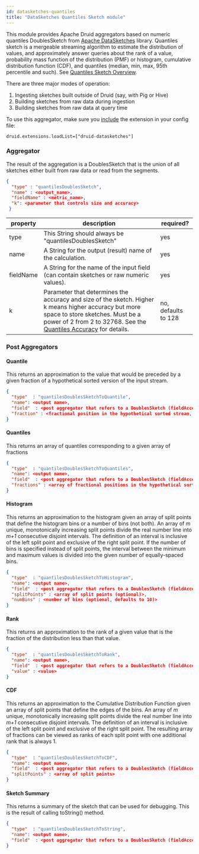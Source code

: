 ```yaml
---
id: datasketches-quantiles
title: "DataSketches Quantiles Sketch module"
---
```


<!--
  ~ Licensed to the Apache Software Foundation (ASF) under one
  ~ or more contributor license agreements.  See the NOTICE file
  ~ distributed with this work for additional information
  ~ regarding copyright ownership.  The ASF licenses this file
  ~ to you under the Apache License, Version 2.0 (the
  ~ "License"); you may not use this file except in compliance
  ~ with the License.  You may obtain a copy of the License at
  ~
  ~   http://www.apache.org/licenses/LICENSE-2.0
  ~
  ~ Unless required by applicable law or agreed to in writing,
  ~ software distributed under the License is distributed on an
  ~ "AS IS" BASIS, WITHOUT WARRANTIES OR CONDITIONS OF ANY
  ~ KIND, either express or implied.  See the License for the
  ~ specific language governing permissions and limitations
  ~ under the License.
  -->


This module provides Apache Druid aggregators based on numeric quantiles DoublesSketch from [Apache DataSketches](https://datasketches.apache.org/) library. Quantiles sketch is a mergeable streaming algorithm to estimate the distribution of values, and approximately answer queries about the rank of a value, probability mass function of the distribution (PMF) or histogram, cumulative distribution function (CDF), and quantiles (median, min, max, 95th percentile and such). See [Quantiles Sketch Overview](https://datasketches.apache.org/docs/Quantiles/QuantilesOverview).

There are three major modes of operation:

1. Ingesting sketches built outside of Druid (say, with Pig or Hive)
2. Building sketches from raw data during ingestion
3. Building sketches from raw data at query time

To use this aggregator, make sure you [include](../../development/extensions.md#loading-extensions) the extension in your config file:

```
druid.extensions.loadList=["druid-datasketches"]
```

### Aggregator

The result of the aggregation is a DoublesSketch that is the union of all sketches either built from raw data or read from the segments.

```json
{
  "type" : "quantilesDoublesSketch",
  "name" : <output_name>,
  "fieldName" : <metric_name>,
  "k": <parameter that controls size and accuracy>
 }
```

|property|description|required?|
|--------|-----------|---------|
|type|This String should always be "quantilesDoublesSketch"|yes|
|name|A String for the output (result) name of the calculation.|yes|
|fieldName|A String for the name of the input field (can contain sketches or raw numeric values).|yes|
|k|Parameter that determines the accuracy and size of the sketch. Higher k means higher accuracy but more space to store sketches. Must be a power of 2 from 2 to 32768. See the [Quantiles Accuracy](https://datasketches.apache.org/docs/Quantiles/QuantilesAccuracy) for details. |no, defaults to 128|

### Post Aggregators

#### Quantile

This returns an approximation to the value that would be preceded by a given fraction of a hypothetical sorted version of the input stream.

```json
{
  "type"  : "quantilesDoublesSketchToQuantile",
  "name": <output name>,
  "field"  : <post aggregator that refers to a DoublesSketch (fieldAccess or another post aggregator)>,
  "fraction" : <fractional position in the hypothetical sorted stream, number from 0 to 1 inclusive>
}
```

#### Quantiles

This returns an array of quantiles corresponding to a given array of fractions

```json
{
  "type"  : "quantilesDoublesSketchToQuantiles",
  "name": <output name>,
  "field"  : <post aggregator that refers to a DoublesSketch (fieldAccess or another post aggregator)>,
  "fractions" : <array of fractional positions in the hypothetical sorted stream, number from 0 to 1 inclusive>
}
```

#### Histogram

This returns an approximation to the histogram given an array of split points that define the histogram bins or a number of bins (not both). An array of <i>m</i> unique, monotonically increasing split points divide the real number line into <i>m+1</i> consecutive disjoint intervals. The definition of an interval is inclusive of the left split point and exclusive of the right split point. If the number of bins is specified instead of split points, the interval between the minimum and maximum values is divided into the given number of equally-spaced bins.

```json
{
  "type"  : "quantilesDoublesSketchToHistogram",
  "name": <output name>,
  "field"  : <post aggregator that refers to a DoublesSketch (fieldAccess or another post aggregator)>,
  "splitPoints" : <array of split points (optional)>,
  "numBins" : <number of bins (optional, defaults to 10)>
}
```

#### Rank

This returns an approximation to the rank of a given value that is the fraction of the distribution less than that value.

```json
{
  "type"  : "quantilesDoublesSketchToRank",
  "name": <output name>,
  "field"  : <post aggregator that refers to a DoublesSketch (fieldAccess or another post aggregator)>,
  "value" : <value>
}
```
#### CDF

This returns an approximation to the Cumulative Distribution Function given an array of split points that define the edges of the bins. An array of <i>m</i> unique, monotonically increasing split points divide the real number line into <i>m+1</i> consecutive disjoint intervals. The definition of an interval is inclusive of the left split point and exclusive of the right split point. The resulting array of fractions can be viewed as ranks of each split point with one additional rank that is always 1.

```json
{
  "type"  : "quantilesDoublesSketchToCDF",
  "name": <output name>,
  "field"  : <post aggregator that refers to a DoublesSketch (fieldAccess or another post aggregator)>,
  "splitPoints" : <array of split points>
}
```

#### Sketch Summary

This returns a summary of the sketch that can be used for debugging. This is the result of calling toString() method.

```json
{
  "type"  : "quantilesDoublesSketchToString",
  "name": <output name>,
  "field"  : <post aggregator that refers to a DoublesSketch (fieldAccess or another post aggregator)>
}
```
